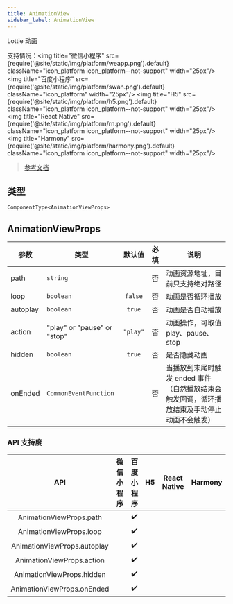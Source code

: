 ```yaml
---
title: AnimationView
sidebar_label: AnimationView
---
```


Lottie 动画

支持情况：<img title="微信小程序" src={require('@site/static/img/platform/weapp.png').default} className="icon_platform icon_platform--not-support" width="25px"/> <img title="百度小程序" src={require('@site/static/img/platform/swan.png').default} className="icon_platform" width="25px"/> <img title="H5" src={require('@site/static/img/platform/h5.png').default} className="icon_platform icon_platform--not-support" width="25px"/> <img title="React Native" src={require('@site/static/img/platform/rn.png').default} className="icon_platform icon_platform--not-support" width="25px"/> <img title="Harmony" src={require('@site/static/img/platform/harmony.png').default} className="icon_platform icon_platform--not-support" width="25px"/>

> [参考文档](https://smartprogram.baidu.com/docs/develop/component/animation-view-Lottie/)

## 类型

```tsx
ComponentType<AnimationViewProps>
```

## AnimationViewProps

| 参数 | 类型 | 默认值 | 必填 | 说明 |
| --- | --- | :---: | :---: | --- |
| path | `string` |  | 否 | 动画资源地址，目前只支持绝对路径 |
| loop | `boolean` | `false` | 否 | 动画是否循环播放 |
| autoplay | `boolean` | `true` | 否 | 动画是否自动播放 |
| action | "play" or "pause" or "stop" | `"play"` | 否 | 动画操作，可取值 play、pause、stop |
| hidden | `boolean` | `true` | 否 | 是否隐藏动画 |
| onEnded | `CommonEventFunction` |  | 否 | 当播放到末尾时触发 ended 事件（自然播放结束会触发回调，循环播放结束及手动停止动画不会触发） |

### API 支持度

| API | 微信小程序 | 百度小程序 | H5 | React Native | Harmony |
| :---: | :---: | :---: | :---: | :---: | :---: |
| AnimationViewProps.path |  | ✔️ |  |  |  |
| AnimationViewProps.loop |  | ✔️ |  |  |  |
| AnimationViewProps.autoplay |  | ✔️ |  |  |  |
| AnimationViewProps.action |  | ✔️ |  |  |  |
| AnimationViewProps.hidden |  | ✔️ |  |  |  |
| AnimationViewProps.onEnded |  | ✔️ |  |  |  |
